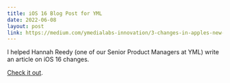 ```yaml
---
title: iOS 16 Blog Post for YML
date: 2022-06-08
layout: post
link: https://medium.com/ymedialabs-innovation/3-changes-in-apples-new-ios16-that-chief-digital-officers-need-to-take-advantage-of-right-now-fc50122bf635
---
```


I helped Hannah Reedy (one of our Senior Product Managers at YML) write an
article on iOS 16 changes. 

[Check it out][1].

[1]: https://medium.com/ymedialabs-innovation/3-changes-in-apples-new-ios16-that-chief-digital-officers-need-to-take-advantage-of-right-now-fc50122bf635